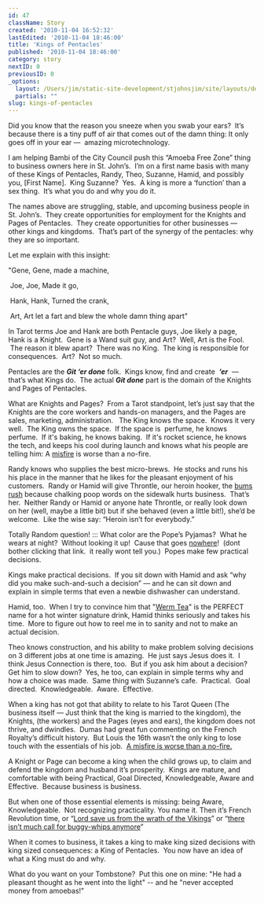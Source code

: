 ```yaml
---
id: 47
className: Story
created: '2010-11-04 16:52:32'
lastEdited: '2010-11-04 18:46:00'
title: 'Kings of Pentacles'
published: '2010-11-04 18:46:00'
category: story
nextID: 0
previousID: 0
_options:
  layout: /Users/jim/static-site-development/stjohnsjim/site/layouts/default.static.ttml
  partials: ""
slug: kings-of-pentacles
---
```

<p >Did you know that the reason you sneeze when you swab your ears?&nbsp; It&rsquo;s because there is a tiny puff of air that comes out of the damn thing: It only goes off in your ear &mdash;&nbsp; amazing microtechnology.</p>

<p >I am helping Bambi of the City Council push this &ldquo;Amoeba Free Zone&rdquo; thing to business owners here in St. John&rsquo;s.&nbsp; I&rsquo;m on a first name basis with many of these Kings of Pentacles, Randy, Theo, Suzanne, Hamid, and possibly you, [First Name].&nbsp; King Suzanne?&nbsp; Yes.&nbsp; A king is more a &lsquo;function&rsquo; than a sex thing.&nbsp; It&rsquo;s what you do and why you do it.</p>

<p >The names above are struggling, stable, and upcoming business people in St. John&rsquo;s.&nbsp; They create opportunities for employment for the Knights and Pages of Pentacles.&nbsp; They create opportunities for other businesses &mdash; other kings and kingdoms.&nbsp; That&rsquo;s part of the synergy of the pentacles: why they are so important.</p>

<p >Let me explain with this insight:</p>
<p >&quot;Gene, Gene, made a machine,</p>
<p >&nbsp;Joe, Joe, Made it go,</p>
<p >&nbsp;Hank, Hank, Turned the crank,</p>
<p >&nbsp;Art, Art let a fart and blew the whole damn thing apart&quot;</p>

<p >In Tarot terms Joe and Hank are both Pentacle guys, Joe likely a page, Hank is a Knight. &nbsp;Gene is a Wand suit guy, and Art? &nbsp;Well, Art is the Fool. &nbsp;The reason it blew apart? &nbsp;There was no King. &nbsp;The king is responsible for consequences. &nbsp;Art? &nbsp;Not so much.</p>

<p >Pentacles are the <strong><em>Git &lsquo;er done</em></strong> folk.&nbsp; Kings know, find and create&nbsp; <em><strong>&lsquo;er</strong></em>&nbsp; &mdash; that&rsquo;s what Kings do.&nbsp; The actual&nbsp;<em><strong>Git done</strong></em>&nbsp;part is the domain of the Knights and Pages of Pentacles. &nbsp; &nbsp;</p>

<p >What are Knights and Pages?&nbsp; From a Tarot standpoint, let&rsquo;s just say that the Knights are the core workers and hands-on managers, and the Pages are sales, marketing, administration. &nbsp; The King knows the space.&nbsp; Knows it very well. &nbsp;The King owns the space. &nbsp;If the space is &nbsp;perfume, he knows perfume. &nbsp;If it's baking, he knows baking. &nbsp;If it's rocket science, he knows the tech, and keeps his cool during launch and knows what his people are telling him: A <a target="_blank" href="http://www.youtube.com/watch?v=_tSFYc40c08">misfire</a> is worse than a no-fire.</p>

<p >Randy knows who supplies the best micro-brews.&nbsp; He stocks and runs his his place in the manner that he likes for the pleasant enjoyment of his customers. &nbsp;Randy or Hamid will give Throntle, our heroin hooker, the <a target="_blank" href="http://www.urbandictionary.com/define.php?term=Bums%20Rush">bums rush</a> because chalking poop words on the sidewalk hurts business.&nbsp; That&rsquo;s her.&nbsp; Neither Randy or Hamid or anyone hate Throntle, or really look down on her (well, maybe a little bit) but if she behaved (even a little bit!), she&rsquo;d be welcome.&nbsp; Like the wise say: &ldquo;Heroin isn&rsquo;t for everybody.&rdquo;</p>

<p >Totally Random question! :::&nbsp;What color are the Pope&rsquo;s Pyjamas?&nbsp; What he wears at night?&nbsp; Without looking it up! &nbsp;Cause that goes <a target="_blank" href="http://www.google.com/search?rls=en&amp;q=the+popes+pajamas&amp;ie=UTF-8&amp;oe=UTF-8">nowhere</a>! &nbsp;(dont bother clicking that link. &nbsp;it really wont tell you.) &nbsp;Popes make few practical decisions.</p>

<p >Kings make practical decisions.&nbsp; If you sit down with Hamid and ask &ldquo;why did you make such-and-such a decision&rdquo; &mdash; and he can sit down and explain in simple terms that even a newbie dishwasher can understand.</p>

<p >Hamid, too. &nbsp;When I try to convince him that &quot;<a target="_blank" href="http://wermtea.com">Werm Tea</a>&quot; is the PERFECT name for a hot winter signature drink, Hamid thinks seriously and takes his time. &nbsp;More to figure out how to reel me in to sanity and not to make an actual decision.</p>

<p >Theo knows construction, and his ability to make problem solving decisions on 3 different jobs at one time is amazing.&nbsp; He just says Jesus does it. &nbsp;I think Jesus Connection is there, too. &nbsp;But if you ask him about a decision?&nbsp; Get him to slow down?&nbsp; Yes, he too, can explain in simple terms why and how a choice was made. &nbsp;Same thing with Suzanne&rsquo;s cafe.&nbsp; Practical.&nbsp; Goal directed.&nbsp; Knowledgeable.&nbsp; Aware.&nbsp; Effective.</p>

<p >When a king has not got that ability to relate to his Tarot Queen (The business itself &mdash; Just think that the king is married to the kingdom), the Knights, (the workers) and the Pages (eyes and ears), the kingdom does not thrive, and dwindles.&nbsp; Dumas had great fun commenting on the French Royalty&rsquo;s difficult history.&nbsp; But Louis the 16th wasn&rsquo;t the only king to lose touch with the essentials of his job.&nbsp; <a target="_blank" href="http://www.youtube.com/watch?v=_tSFYc40c08">A misfire is worse than a no-fire.</a></p>

<p >A Knight or Page can become a king when the child grows up, to claim and defend the kingdom and husband it&rsquo;s prosperity.&nbsp; Kings are mature, and comfortable with being Practical, Goal Directed, Knowledgeable, Aware and Effective.&nbsp; Because business is business.</p>

<p >But when one of those essential elements is missing: being Aware, Knowledgeable.&nbsp; Not recognizing practicality. You name it. Then it&rsquo;s French Revolution time, or &ldquo;<a target="_blank" href="http://www.google.com/search?rls=en&amp;q=Lord+save+us+from+the+wrath+of+the+Viking&amp;ie=UTF-8&amp;oe=UTF-8">Lord save us from the wrath of the Vikings</a>&rdquo; or &ldquo;<a target="_blank" href="http://www.google.com/search?rls=en&amp;q=bankruptcy+rise&amp;ie=UTF-8&amp;oe=UTF-8">there isn&rsquo;t much call for buggy-whips anymore</a>&rdquo;</p>

<p >When it comes to business, it takes a king to make king sized decisions with king sized consequences: a King of Pentacles. &nbsp;You now have an idea of what a King must do and why.</p>

<p >What do you want on your Tombstone? &nbsp;Put this one on mine: &quot;He had a pleasant thought as he went into the light&quot; -- and he &quot;never accepted money from amoebas!&quot;</p>
